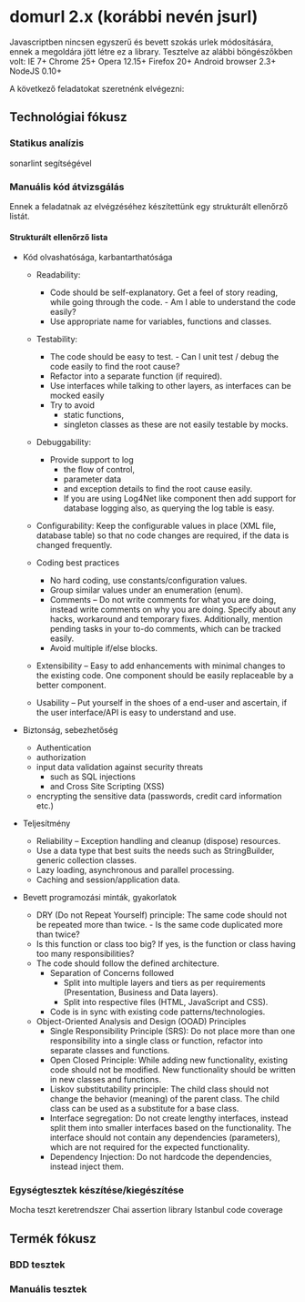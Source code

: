 # domurl 2.x (korábbi nevén jsurl)

Javascriptben nincsen egyszerű és bevett szokás urlek módosítására, ennek a megoldára jött létre ez a library.
Tesztelve az alábbi böngészőkben volt:
IE 7+
Chrome 25+
Opera 12.15+
Firefox 20+
Android browser 2.3+
NodeJS 0.10+

A következő feladatokat szeretnénk elvégezni:

## Technológiai fókusz

### Statikus analízis
sonarlint segítségével

### Manuális kód átvizsgálás

Ennek a feladatnak az elvégzéséhez készítettünk egy strukturált ellenőrző listát.

#### Strukturált ellenőrző lista

- Kód olvashatósága, karbantarthatósága

    - Readability:
        - Code should be self-explanatory. Get a feel of story reading, while going through the code. - Am I able to understand the code easily?
        - Use appropriate name for variables, functions and classes.

    - Testability:
        - The code should be easy to test. - Can I unit test / debug the code easily to find the root cause?
        - Refactor into a separate function (if required).
        - Use interfaces while talking to other layers, as interfaces can be mocked easily
        - Try to avoid
             - static functions,
             - singleton classes as these are not easily testable by mocks.

    - Debuggability:
        - Provide support to log
             - the flow of control,
             - parameter data
             - and exception details to find the root cause easily.
             - If you are using Log4Net like component then add support for database logging also, as querying the log table is easy.

    - Configurability: Keep the configurable values in place (XML file, database table) so that no code changes are required, if the data is changed frequently.

    - Coding best practices
         - No hard coding, use constants/configuration values.
         - Group similar values under an enumeration (enum).
         - Comments – Do not write comments for what you are doing, instead write comments on why you are doing. Specify about any hacks, workaround and temporary fixes. Additionally, mention pending tasks in your to-do comments, which can be tracked easily.
         - Avoid multiple if/else blocks.

    - Extensibility – Easy to add enhancements with minimal changes to the existing code. One component should be easily replaceable by a better component.

    - Usability – Put yourself in the shoes of a end-user and ascertain, if the user interface/API is easy to understand and use.

- Biztonság, sebezhetőség
    - Authentication
    - authorization
    - input data validation against security threats
        - such as SQL injections
        - and Cross Site Scripting (XSS)
    - encrypting the sensitive data (passwords, credit card information etc.)

- Teljesítmény
    - Reliability – Exception handling and cleanup (dispose) resources.
    - Use a data type that best suits the needs such as StringBuilder, generic collection classes.
    - Lazy loading, asynchronous and parallel processing.
    - Caching and session/application data.

- Bevett programozási minták, gyakorlatok

    - DRY (Do not Repeat Yourself) principle: The same code should not be repeated more than twice. - Is the same code duplicated more than twice?
    - Is this function or class too big? If yes, is the function or class having too many responsibilities?
    - The code should follow the defined architecture.
        - Separation of Concerns followed
            - Split into multiple layers and tiers as per requirements (Presentation, Business and Data layers).
            - Split into respective files (HTML, JavaScript and CSS).
        - Code is in sync with existing code patterns/technologies.
    - Object-Oriented Analysis and Design (OOAD) Principles
        - Single Responsibility Principle (SRS): Do not place more than one responsibility into a single class or function, refactor into separate classes and functions.
        - Open Closed Principle: While adding new functionality, existing code should not be modified. New functionality should be written in new classes and functions.
        - Liskov substitutability principle: The child class should not change the behavior (meaning) of the parent class. The child class can be used as a substitute for a base class.
        - Interface segregation: Do not create lengthy interfaces, instead split them into smaller interfaces based on the functionality. The interface should not contain any dependencies (parameters), which are not required for the expected functionality.
        - Dependency Injection: Do not hardcode the dependencies, instead inject them.

### Egységtesztek készítése/kiegészítése 

Mocha teszt keretrendszer
Chai assertion library
Istanbul code coverage

## Termék fókusz

### BDD tesztek

### Manuális tesztek
